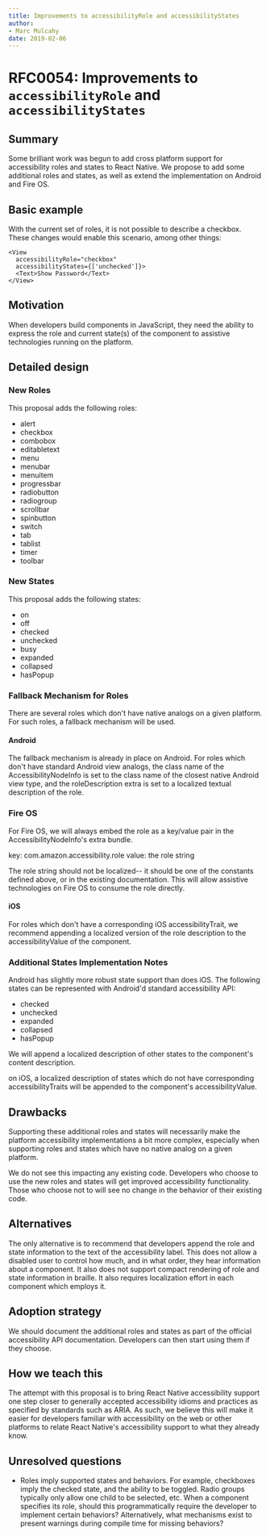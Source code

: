 ```yaml
---
title: Improvements to accessibilityRole and accessibilityStates
author:
- Marc Mulcahy
date: 2019-02-06
---
```


# RFC0054: Improvements to `accessibilityRole` and `accessibilityStates`

## Summary

Some brilliant work was begun to add cross platform support for accessibility roles and states to React Native. We propose to add some additional roles and states, as well as extend the implementation on Android and Fire OS.

## Basic example

With the current set of roles, it is not possible to describe a checkbox. These changes would enable this scenario, among other things:

    <View
      accessibilityRole="checkbox"
      accessibilityStates={['unchecked']}>
      <Text>Show Password</Text>
    </View>

## Motivation

When developers build components in JavaScript, they need the ability to express the role and current state(s) of the component to assistive technologies running on the platform.

## Detailed design

### New Roles

This proposal adds the following roles:

- alert
- checkbox
- combobox
- editabletext
- menu
- menubar
- menuitem
- progressbar
- radiobutton
- radiogroup
- scrollbar
- spinbutton
- switch
- tab
- tablist
- timer
- toolbar

### New States

This proposal adds the following states:

- on
- off
- checked
- unchecked
- busy
- expanded
- collapsed
- hasPopup

### Fallback Mechanism for Roles

There are several roles which don't have native analogs on a given platform. For such roles, a fallback mechanism will be used.

#### Android

The fallback mechanism is already in place on Android. For roles which don't have standard Android view analogs, the class name of the AccessibilityNodeInfo is set to the class name of the closest native Android view type, and the roleDescription extra is set to a localized textual description of the role.

### Fire OS

For Fire OS, we will always embed the role as a key/value pair in the AccessibilityNodeInfo's extra bundle.

key: com.amazon.accessibility.role
value: the role string

The role string should not be localized-- it should be one of the constants defined above, or in the existing documentation. This will allow assistive technologies on Fire OS to consume the role directly.

#### iOS

For roles which don't have a corresponding iOS accessibilityTrait, we recommend appending a localized version of the role description to the accessibilityValue of the component.

### Additional States Implementation Notes

Android has slightly more robust state support than does iOS. The following states can be represented with Android'd standard accessibility API:

- checked
- unchecked
- expanded
- collapsed
- hasPopup

We will append a localized description of other states to the component's content description.

on iOS, a localized description of states which do not have corresponding accessibilityTraits will be appended to the component's accessibilityValue.

## Drawbacks

Supporting these additional roles and states will necessarily make the platform accessibility implementations a bit more complex, especially when supporting roles and states which have no native analog on a given platform.

We do not see this impacting any existing code. Developers who choose to use the new roles and states will get improved accessibility functionality. Those who choose not to will see no change in the behavior of their existing code.

## Alternatives

The only alternative is to recommend that developers append the role and state information to the text of the accessibility label. This does not allow a disabled user to control how much, and in what order, they hear information about a component. It also does not support compact rendering of role and state information in braille. It also requires localization effort in each component which employs it.

## Adoption strategy

We should document the additional roles and states as part of the official accessibility API documentation. Developers can then start using them if they choose.

## How we teach this

The attempt with this proposal is to bring React Native accessibility support one step closer to generally accepted accessibility idioms and practices as specified by standards such as ARIA. As such, we believe this will make it easier for developers familiar with accessibility on the web or other platforms to relate React Native's accessibility support to what they already know.

## Unresolved questions

- Roles imply supported states and behaviors. For example, checkboxes imply the checked state, and the ability to be toggled. Radio groups typically only allow one child to be selected, etc. When a component specifies its role, should this programmatically require the developer to implement certain behaviors? Alternatively, what mechanisms exist to present warnings during compile time for missing behaviors?
